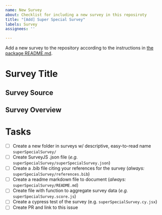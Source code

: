 ```yaml
---
name: New Survey
about: Checklist for including a new survey in this reposiroty
title: "[Add] Super Special Survey"
labels: Survey
assignees: ''

---
```

Add a new survey to the repository according to the instructions in [the package README.md](https://github.com/Watts-Lab/surveys#readme).

# Survey Title

## Survey Source

## Survey Overview 

# Tasks
- [ ] Create a new folder in surveys w/ descriptive, easy-to-read name `superSpecialSurvey/`
- [ ] Create SurveyJS .json file (*e.g.* `superSpecialSurvey/superSpecialSurvey.json`)
- [ ] Create a .bib file citing your references for the survey (*always:* `superSpecialSurvey/references.bib`)
- [ ] Create a readme markdown file to document (*always:* `superSpecialSurvey/README.md`) 
- [ ] Create file with function to aggregate survey data (*e.g.* `superSpecialSurvey.score.js`)
- [ ] Create a cypress test of the survey (e.g. `superSpecialSurvey.cy.jsx`)
- [ ] Create PR and link to this issue
